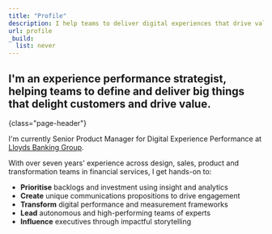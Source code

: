 ```yaml
---
title: "Profile"
description: I help teams to deliver digital experiences that drive value and deepen customer relationships by supercharging strategy, storytelling and measurement capabilities.
url: profile
_build:
  list: never
---
```


## I'm an experience performance strategist, helping teams to define and deliver big things that delight customers and drive value.
{class="page-header"}

I'm currently Senior Product Manager for Digital Experience Performance at [Lloyds Banking Group](https://www.lloydsbankinggroup.com).

With over seven years' experience across design, sales, product and transformation teams in financial services, I get hands-on to:

*   **Prioritise** backlogs and investment using insight and analytics
*   **Create** unique communications propositions to drive engagement
*   **Transform** digital performance and measurement frameworks
*   **Lead** autonomous and high-performing teams of experts
*   **Influence** executives through impactful storytelling